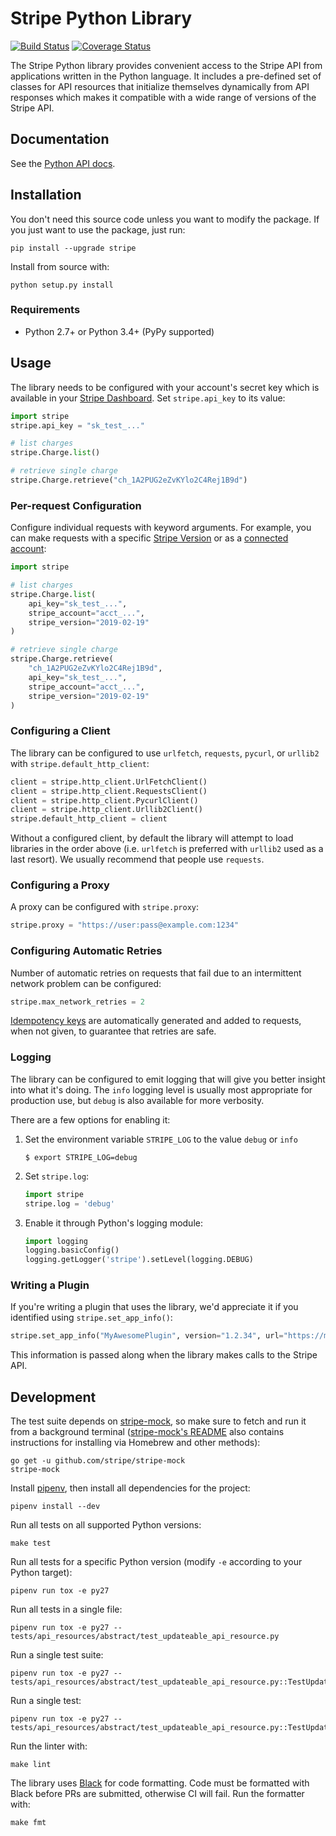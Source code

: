 # Stripe Python Library

[![Build Status](https://travis-ci.org/stripe/stripe-python.svg?branch=master)](https://travis-ci.org/stripe/stripe-python)
[![Coverage Status](https://coveralls.io/repos/github/stripe/stripe-python/badge.svg?branch=master)](https://coveralls.io/github/stripe/stripe-python?branch=master)

The Stripe Python library provides convenient access to the Stripe API from
applications written in the Python language. It includes a pre-defined set of
classes for API resources that initialize themselves dynamically from API
responses which makes it compatible with a wide range of versions of the Stripe
API.

## Documentation

See the [Python API docs](https://stripe.com/docs/api/python#intro).

## Installation

You don't need this source code unless you want to modify the package. If you just
want to use the package, just run:

    pip install --upgrade stripe

Install from source with:

    python setup.py install

### Requirements

- Python 2.7+ or Python 3.4+ (PyPy supported)

## Usage

The library needs to be configured with your account's secret key which is
available in your [Stripe Dashboard][api-keys]. Set `stripe.api_key` to its
value:

```python
import stripe
stripe.api_key = "sk_test_..."

# list charges
stripe.Charge.list()

# retrieve single charge
stripe.Charge.retrieve("ch_1A2PUG2eZvKYlo2C4Rej1B9d")
```

### Per-request Configuration

Configure individual requests with keyword arguments. For example, you can make
requests with a specific [Stripe Version](https://stripe.com/docs/api#versioning)
or as a [connected account](https://stripe.com/docs/connect/authentication#authentication-via-the-stripe-account-header):

```python
import stripe

# list charges
stripe.Charge.list(
    api_key="sk_test_...",
    stripe_account="acct_...",
    stripe_version="2019-02-19"
)

# retrieve single charge
stripe.Charge.retrieve(
    "ch_1A2PUG2eZvKYlo2C4Rej1B9d",
    api_key="sk_test_...",
    stripe_account="acct_...",
    stripe_version="2019-02-19"
)
```

### Configuring a Client

The library can be configured to use `urlfetch`, `requests`, `pycurl`, or
`urllib2` with `stripe.default_http_client`:

```python
client = stripe.http_client.UrlFetchClient()
client = stripe.http_client.RequestsClient()
client = stripe.http_client.PycurlClient()
client = stripe.http_client.Urllib2Client()
stripe.default_http_client = client
```

Without a configured client, by default the library will attempt to load
libraries in the order above (i.e. `urlfetch` is preferred with `urllib2` used
as a last resort). We usually recommend that people use `requests`.

### Configuring a Proxy

A proxy can be configured with `stripe.proxy`:

```python
stripe.proxy = "https://user:pass@example.com:1234"
```

### Configuring Automatic Retries

Number of automatic retries on requests that fail due to an intermittent
network problem can be configured:

```python
stripe.max_network_retries = 2
```

[Idempotency keys][idempotency-keys] are automatically generated and added to
requests, when not given, to guarantee that retries are safe.

### Logging

The library can be configured to emit logging that will give you better insight
into what it's doing. The `info` logging level is usually most appropriate for
production use, but `debug` is also available for more verbosity.

There are a few options for enabling it:

1. Set the environment variable `STRIPE_LOG` to the value `debug` or `info`

   ```
   $ export STRIPE_LOG=debug
   ```

2. Set `stripe.log`:

   ```py
   import stripe
   stripe.log = 'debug'
   ```

3. Enable it through Python's logging module:
   ```py
   import logging
   logging.basicConfig()
   logging.getLogger('stripe').setLevel(logging.DEBUG)
   ```

### Writing a Plugin

If you're writing a plugin that uses the library, we'd appreciate it if you
identified using `stripe.set_app_info()`:

```py
stripe.set_app_info("MyAwesomePlugin", version="1.2.34", url="https://myawesomeplugin.info")
```

This information is passed along when the library makes calls to the Stripe
API.

## Development

The test suite depends on [stripe-mock], so make sure to fetch and run it from a
background terminal ([stripe-mock's README][stripe-mock] also contains
instructions for installing via Homebrew and other methods):

    go get -u github.com/stripe/stripe-mock
    stripe-mock

Install [pipenv][pipenv], then install all dependencies for the project:

    pipenv install --dev

Run all tests on all supported Python versions:

    make test

Run all tests for a specific Python version (modify `-e` according to your Python target):

    pipenv run tox -e py27

Run all tests in a single file:

    pipenv run tox -e py27 -- tests/api_resources/abstract/test_updateable_api_resource.py

Run a single test suite:

    pipenv run tox -e py27 -- tests/api_resources/abstract/test_updateable_api_resource.py::TestUpdateableAPIResource

Run a single test:

    pipenv run tox -e py27 -- tests/api_resources/abstract/test_updateable_api_resource.py::TestUpdateableAPIResource::test_save

Run the linter with:

    make lint

The library uses [Black][black] for code formatting. Code must be formatted
with Black before PRs are submitted, otherwise CI will fail. Run the formatter
with:

    make fmt

[api-keys]: https://dashboard.stripe.com/account/apikeys
[black]: https://github.com/ambv/black
[connect]: https://stripe.com/connect
[pipenv]: https://github.com/pypa/pipenv
[stripe-mock]: https://github.com/stripe/stripe-mock
[idempotency-keys]: https://stripe.com/docs/api/ruby#idempotent_requests

<!--
# vim: set tw=79:
-->
